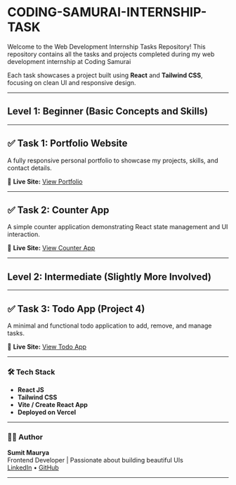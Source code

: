 # CODING-SAMURAI-INTERNSHIP-TASK
Welcome to the Web Development Internship Tasks Repository! This repository contains all the tasks and projects completed during my web development internship at Coding Samurai

Each task showcases a project built using **React** and **Tailwind CSS**, focusing on clean UI and responsive design.

---

## Level 1: Beginner (Basic Concepts and Skills)

---

## ✅ Task 1: Portfolio Website

A fully responsive personal portfolio to showcase my projects, skills, and contact details.

🔗 **Live Site:** [View Portfolio](https://coding-samurai-internship-task-1-portfolio.vercel.app/)

---

## ✅ Task 2: Counter App

A simple counter application demonstrating React state management and UI interaction.

🔗 **Live Site:** [View Counter App](https://coding-samurai-internship-task2-cou.vercel.app/)

---

## Level 2: Intermediate (Slightly More Involved)

---

## ✅ Task 3: Todo App (Project 4)

A minimal and functional todo application to add, remove, and manage tasks.

🔗 **Live Site:** [View Todo App](https://coding-samurai-internship-task3-tod.vercel.app/)

---

### 🛠 Tech Stack

- **React JS**
- **Tailwind CSS**
- **Vite / Create React App**
- **Deployed on Vercel**

---

### 👨‍💻 Author

**Sumit Maurya**  
Frontend Developer | Passionate about building beautiful UIs  
[LinkedIn](https://www.linkedin.com/in/codingmation) • [GitHub](https://github.com/CodingMation)

---